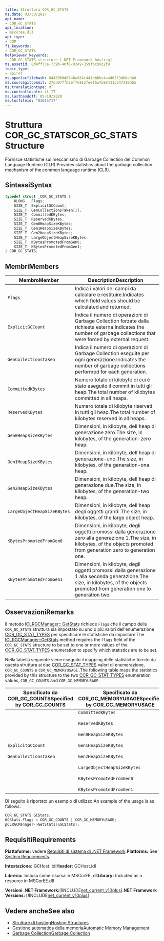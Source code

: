 ```yaml
---
title: Struttura COR_GC_STATS
ms.date: 03/30/2017
api_name:
- COR_GC_STATS
api_location:
- mscoree.dll
api_type:
- COM
f1_keywords:
- COR_GC_STATS
helpviewer_keywords:
- COR_GC_STATS structure [.NET Framework hosting]
ms.assetid: 8d4ff73e-739b-40f6-9349-359fbc99c2f9
topic_type:
- apiref
ms.openlocfilehash: 8446960d0746a864c44febbbe4a4d0313d6dcd4d
ms.sourcegitcommit: 27db07ffb26f76912feefba7b884313547410db5
ms.translationtype: MT
ms.contentlocale: it-IT
ms.lasthandoff: 05/19/2020
ms.locfileid: "83616717"
---
```

# <a name="cor_gc_stats-structure"></a><span data-ttu-id="b5a6a-102">Struttura COR_GC_STATS</span><span class="sxs-lookup"><span data-stu-id="b5a6a-102">COR_GC_STATS Structure</span></span>
<span data-ttu-id="b5a6a-103">Fornisce statistiche sul meccanismo di Garbage Collection del Common Language Runtime (CLR).</span><span class="sxs-lookup"><span data-stu-id="b5a6a-103">Provides statistics about the garbage collection mechanism of the common language runtime (CLR).</span></span>  
  
## <a name="syntax"></a><span data-ttu-id="b5a6a-104">Sintassi</span><span class="sxs-lookup"><span data-stu-id="b5a6a-104">Syntax</span></span>  
  
```cpp  
typedef struct _COR_GC_STATS {  
    ULONG   Flags;
    SIZE_T  ExplicitGCCount;  
    SIZE_T  GenCollectionsTaken[3];  
    SIZE_T  CommittedKBytes;
    SIZE_T  ReservedKBytes;  
    SIZE_T  Gen0HeapSizeKBytes;  
    SIZE_T  Gen1HeapSizeKBytes;  
    SIZE_T  Gen2HeapSizeKBytes;  
    SIZE_T  LargeObjectHeapSizeKBytes;  
    SIZE_T  KBytesPromotedFromGen0;  
    SIZE_T  KBytesPromotedFromGen1;  
} COR_GC_STATS;  
```  
  
## <a name="members"></a><span data-ttu-id="b5a6a-105">Membri</span><span class="sxs-lookup"><span data-stu-id="b5a6a-105">Members</span></span>  
  
|<span data-ttu-id="b5a6a-106">Membro</span><span class="sxs-lookup"><span data-stu-id="b5a6a-106">Member</span></span>|<span data-ttu-id="b5a6a-107">Description</span><span class="sxs-lookup"><span data-stu-id="b5a6a-107">Description</span></span>|  
|------------|-----------------|  
|`Flags`|<span data-ttu-id="b5a6a-108">Indica i valori dei campi da calcolare e restituire.</span><span class="sxs-lookup"><span data-stu-id="b5a6a-108">Indicates which field values should be calculated and returned.</span></span>|  
|`ExplicitGCCount`|<span data-ttu-id="b5a6a-109">Indica il numero di operazioni di Garbage Collection forzate dalla richiesta esterna.</span><span class="sxs-lookup"><span data-stu-id="b5a6a-109">Indicates the number of garbage collections that were forced by external request.</span></span>|  
|`GenCollectionsTaken`|<span data-ttu-id="b5a6a-110">Indica il numero di operazioni di Garbage Collection eseguite per ogni generazione.</span><span class="sxs-lookup"><span data-stu-id="b5a6a-110">Indicates the number of garbage collections performed for each generation.</span></span>|  
|`CommittedKBytes`|<span data-ttu-id="b5a6a-111">Numero totale di kilobyte di cui è stato eseguito il commit in tutti gli heap.</span><span class="sxs-lookup"><span data-stu-id="b5a6a-111">The total number of kilobytes committed in all heaps.</span></span>|  
|`ReservedKBytes`|<span data-ttu-id="b5a6a-112">Numero totale di kilobyte riservati in tutti gli heap.</span><span class="sxs-lookup"><span data-stu-id="b5a6a-112">The total number of kilobytes reserved in all heaps.</span></span>|  
|`Gen0HeapSizeKBytes`|<span data-ttu-id="b5a6a-113">Dimensioni, in kilobyte, dell'heap di generazione zero.</span><span class="sxs-lookup"><span data-stu-id="b5a6a-113">The size, in kilobytes, of the generation-zero heap.</span></span>|  
|`Gen1HeapSizeKBytes`|<span data-ttu-id="b5a6a-114">Dimensioni, in kilobyte, dell'heap di generazione-uno.</span><span class="sxs-lookup"><span data-stu-id="b5a6a-114">The size, in kilobytes, of the generation-one heap.</span></span>|  
|`Gen2HeapSizeKBytes`|<span data-ttu-id="b5a6a-115">Dimensioni, in kilobyte, dell'heap di generazione due.</span><span class="sxs-lookup"><span data-stu-id="b5a6a-115">The size, in kilobytes, of the generation-two heap.</span></span>|  
|`LargeObjectHeapSizeKBytes`|<span data-ttu-id="b5a6a-116">Dimensioni, in kilobyte, dell'heap degli oggetti grandi.</span><span class="sxs-lookup"><span data-stu-id="b5a6a-116">The size, in kilobytes, of the large object heap.</span></span>|  
|`KBytesPromotedFromGen0`|<span data-ttu-id="b5a6a-117">Dimensioni, in kilobyte, degli oggetti promossi dalla generazione zero alla generazione 1.</span><span class="sxs-lookup"><span data-stu-id="b5a6a-117">The size, in kilobytes, of the objects promoted from generation zero to generation one.</span></span>|  
|`KBytesPromotedFromGen1`|<span data-ttu-id="b5a6a-118">Dimensioni, in kilobyte, degli oggetti promossi dalla generazione 1 alla seconda generazione.</span><span class="sxs-lookup"><span data-stu-id="b5a6a-118">The size, in kilobytes, of the objects promoted from generation one to generation two.</span></span>|  
  
## <a name="remarks"></a><span data-ttu-id="b5a6a-119">Osservazioni</span><span class="sxs-lookup"><span data-stu-id="b5a6a-119">Remarks</span></span>  
 <span data-ttu-id="b5a6a-120">Il metodo [ICLRGCManager:: GetStats](../../../../docs/framework/unmanaged-api/hosting/iclrgcmanager-getstats-method.md) richiede `Flags` che il campo della `COR_GC_STATS` struttura sia impostato su uno o più valori dell'enumerazione [COR_GC_STAT_TYPES](cor-gc-stat-types-enumeration.md) per specificare le statistiche da impostare.</span><span class="sxs-lookup"><span data-stu-id="b5a6a-120">The [ICLRGCManager::GetStats](../../../../docs/framework/unmanaged-api/hosting/iclrgcmanager-getstats-method.md) method requires the `Flags` field of the `COR_GC_STATS` structure to be set to one or more values of the [COR_GC_STAT_TYPES](cor-gc-stat-types-enumeration.md) enumeration to specify which statistics are to be set.</span></span>  
  
 <span data-ttu-id="b5a6a-121">Nella tabella seguente viene eseguito il mapping delle statistiche fornite da questa struttura ai due [COR_GC_STAT_TYPES](cor-gc-stat-types-enumeration.md) valori di enumerazione, `COR_GC_COUNTS` e `COR_GC_MEMORYUSAGE` .</span><span class="sxs-lookup"><span data-stu-id="b5a6a-121">The following table maps the statistics provided by this structure to the two [COR_GC_STAT_TYPES](cor-gc-stat-types-enumeration.md) enumeration values, `COR_GC_COUNTS` and `COR_GC_MEMORYUSAGE`.</span></span>  
  
|<span data-ttu-id="b5a6a-122">Specificato da COR_GC_COUNTS</span><span class="sxs-lookup"><span data-stu-id="b5a6a-122">Specified by COR_GC_COUNTS</span></span>|<span data-ttu-id="b5a6a-123">Specificato da COR_GC_MEMORYUSAGE</span><span class="sxs-lookup"><span data-stu-id="b5a6a-123">Specified by COR_GC_MEMORYUSAGE</span></span>|  
|----------------------------------|---------------------------------------|  
|`ExplicitGCCount`<br /><br /> `GenCollectionsTaken`|`CommittedKBytes`<br /><br /> `ReservedKBytes`<br /><br /> `Gen0HeapSizeKBytes`<br /><br /> `Gen1HeapSizeKBytes`<br /><br /> `Gen2HeapSizeKBytes`<br /><br /> `LargeObjectHeapSizeKBytes`<br /><br /> `KBytesPromotedFromGen0`<br /><br /> `KBytesPromotedFromGen1`|  
  
 <span data-ttu-id="b5a6a-124">Di seguito è riportato un esempio di utilizzo:</span><span class="sxs-lookup"><span data-stu-id="b5a6a-124">An example of the usage is as follows:</span></span>  
  
```cpp  
COR_GC_STATS GCStats;  
GCStats.Flags = COR_GC_COUNTS | COR_GC_MEMORYUSAGE;  
pCLRGCManager->GetStats(&GCStats);  
```  
  
## <a name="requirements"></a><span data-ttu-id="b5a6a-125">Requisiti</span><span class="sxs-lookup"><span data-stu-id="b5a6a-125">Requirements</span></span>  
 <span data-ttu-id="b5a6a-126">**Piattaforme:** vedere [Requisiti di sistema di .NET Framework](../../get-started/system-requirements.md).</span><span class="sxs-lookup"><span data-stu-id="b5a6a-126">**Platforms:** See [System Requirements](../../get-started/system-requirements.md).</span></span>  
  
 <span data-ttu-id="b5a6a-127">**Intestazione:** GCHost. idl</span><span class="sxs-lookup"><span data-stu-id="b5a6a-127">**Header:** GCHost.idl</span></span>  
  
 <span data-ttu-id="b5a6a-128">**Libreria:** Incluso come risorsa in MSCorEE. dll</span><span class="sxs-lookup"><span data-stu-id="b5a6a-128">**Library:** Included as a resource in MSCorEE.dll</span></span>  
  
 <span data-ttu-id="b5a6a-129">**Versioni .NET Framework:**[!INCLUDE[net_current_v10plus](../../../../includes/net-current-v10plus-md.md)]</span><span class="sxs-lookup"><span data-stu-id="b5a6a-129">**.NET Framework Versions:** [!INCLUDE[net_current_v10plus](../../../../includes/net-current-v10plus-md.md)]</span></span>  
  
## <a name="see-also"></a><span data-ttu-id="b5a6a-130">Vedere anche</span><span class="sxs-lookup"><span data-stu-id="b5a6a-130">See also</span></span>

- [<span data-ttu-id="b5a6a-131">Strutture di hosting</span><span class="sxs-lookup"><span data-stu-id="b5a6a-131">Hosting Structures</span></span>](hosting-structures.md)
- [<span data-ttu-id="b5a6a-132">Gestione automatica della memoria</span><span class="sxs-lookup"><span data-stu-id="b5a6a-132">Automatic Memory Management</span></span>](../../../standard/automatic-memory-management.md)
- [<span data-ttu-id="b5a6a-133">Garbage Collection</span><span class="sxs-lookup"><span data-stu-id="b5a6a-133">Garbage Collection</span></span>](../../../standard/garbage-collection/index.md)
